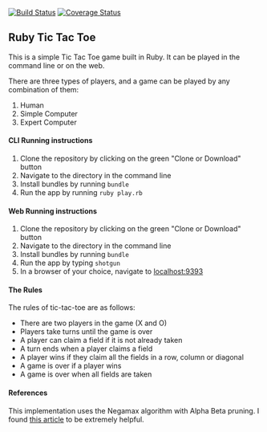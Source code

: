 [![Build Status](https://travis-ci.org/pelensky/ruby_ttt.svg?branch=master)](https://travis-ci.org/pelensky/ruby_ttt)
[![Coverage Status](https://coveralls.io/repos/github/pelensky/ruby_ttt/badge.svg?branch=place_marker)](https://coveralls.io/github/pelensky/ruby_ttt?branch=master)

## Ruby Tic Tac Toe 

This is a simple Tic Tac Toe game built in Ruby. It can be played in the command
line or on the web.

There are three types of players, and a game can be played by any combination of them:
1. Human
2. Simple Computer
3. Expert Computer

#### CLI Running instructions
1. Clone the repository by clicking on the green "Clone or Download" button
2. Navigate to the directory in the command line
3. Install bundles by running `bundle`
4. Run the app by running `ruby play.rb`


#### Web Running instructions
1. Clone the repository by clicking on the green "Clone or Download" button
2. Navigate to the directory in the command line
3. Install bundles by running `bundle`
4. Run the app by typing `shotgun`
5. In a browser of your choice, navigate to [localhost:9393](localhost:9393)

#### The Rules

The rules of tic-tac-toe are as follows:

* There are two players in the game (X and O)
* Players take turns until the game is over
* A player can claim a field if it is not already taken
* A turn ends when a player claims a field
* A player wins if they claim all the fields in a row, column or diagonal
* A game is over if a player wins
* A game is over when all fields are taken

#### References

This implementation uses the Negamax algorithm with Alpha Beta pruning. I found
[this article](http://www.hamedahmadi.com/gametree/#negamax) to be extremely
helpful. 
